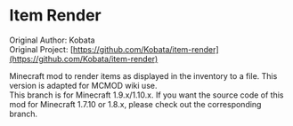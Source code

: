 Item Render
=================

Original Author: Kobata  
Original Project: [https://github.com/Kobata/item-render](https://github.com/Kobata/item-render)

Minecraft mod to render items as displayed in the inventory to a file. This version is adapted for MCMOD wiki use.  
This branch is for Minecraft 1.9.x/1.10.x. If you want the source code of this mod for Minecraft 1.7.10 or 1.8.x, please check out the corresponding branch.